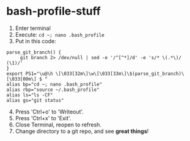 # bash-profile-stuff

1. Enter terminal
2. Execute: `cd ~; nano .bash_profile`
3. Put in this code:
```
parse_git_branch() {
     git branch 2> /dev/null | sed -e '/^[^*]/d' -e 's/* \(.*\)/ (\1)/'
}
export PS1="\u@\h \[\033[32m\]\w\[\033[33m\]\$(parse_git_branch)\[\033[00m\] $ "
alias bp="cd ~; nano .bash_profile"
alias rbp="source ~/.bash_profile"
alias ls="ls -CF"
alias gs="git status"
```
4. Press 'Ctrl+o' to 'Writeout'.
5. Press 'Ctrl+x' to 'Exit'.
6. Close Terminal, reopen to refresh.
7. Change directory to a git repo, and see __great things__!
